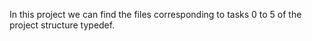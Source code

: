 In this project we can find the files corresponding to tasks 0 to 5 of the project structure typedef.
